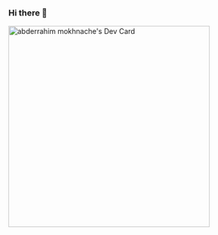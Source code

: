 ### Hi there 👋


<a href="https://app.daily.dev/astrotech13"><img src="https://github.com/astroxiii/astroxiii/master/devcard.svg" width="400" alt="abderrahim mokhnache's Dev Card"/></a>
